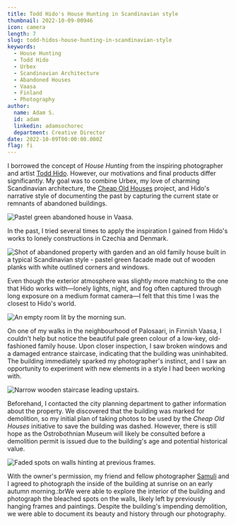 ```yaml
---
title: Todd Hido's House Hunting in Scandinavian style
thumbnail: 2022-10-09-00946
icon: camera
length: 7
slug: todd-hidos-house-hunting-in-scandinavian-style
keywords:
  - House Hunting
  - Todd Hido
  - Urbex
  - Scandinavian Architecture
  - Abandoned Houses
  - Vaasa
  - Finland
  - Photography
author:
  name: Adam S.
  id: adam
  linkedin: adamsochorec
  department: Creative Director
date: 2022-10-09T00:00:00.000Z
flag: fi
---
```


I borrowed the concept of *House Hunting* from the inspiring photographer and artist [Todd Hido](http://www.toddhido.com/). However, our motivations and final products differ significantly. My goal was to combine Urbex, my love of charming Scandinavian architecture, the [Cheap Old Houses](https://www.instagram.com/CHEAPOLDHOUSES/) project, and Hido's narrative style of documenting the past by capturing the current state or remnants of abandoned buildings.

![Pastel green abandoned house in Vaasa.](https://cdn.slavic.media/img/2022-10-09-00946/public "2022 ⋅ Vaasa, Finland")

In the past, I tried several times to apply the inspiration I gained from Hido's works to lonely constructions in Czechia and Denmark.

![Shot of abandoned property with garden and an old family house built in a typical Scandinavian style - pastel green facade made out of wooden planks with white outlined corners and windows.](https://cdn.slavic.media/img/2022-10-09-00947/public "2022 ⋅ Vaasa, Finland")

Even though the exterior atmosphere was slightly more matching to the one that Hido works with—lonely lights, night, and fog often captured through long exposure on a medium format camera—I felt that this time I was the closest to Hido's world.

![An empty room lit by the morning sun.](https://cdn.slavic.media/img/2022-10-09-00948/public "2022 ⋅ Vaasa, Finland")

On one of my walks in the neighbourhood of Palosaari, in Finnish Vaasa, I couldn't help but notice the beautiful pale green colour of a low-key, old-fashioned family house. Upon closer inspection, I saw broken windows and a damaged entrance staircase, indicating that the building was uninhabited. The building immediately sparked my photographer's instinct, and I saw an opportunity to experiment with new elements in a style I had been working with.

![Narrow wooden staircase leading upstairs.](https://cdn.slavic.media/img/2022-10-09-00951/public "2022 ⋅ Vaasa, Finland")

Beforehand, I contacted the city planning department to gather information about the property. We discovered that the building was marked for demolition, so my initial plan of taking photos to be used by the *Cheap Old Houses* initiative to save the building was dashed. However, there is still hope as the Ostrobothnian Museum will likely be consulted before a demolition permit is issued due to the building's age and potential historical value.

![Faded spots on walls hinting at previous frames.](https://cdn.slavic.media/img/2022-10-09-00956/public "2022 ⋅ Vaasa, Finland")

With the owner's permission, my friend and fellow photographer [Samuli](https://www.instagram.com/samuliframes/) and I agreed to photograph the inside of the building at sunrise on an early autumn morning.:brWe were able to explore the interior of the building and photograph the bleached spots on the walls, likely left by previously hanging frames and paintings. Despite the building's impending demolition, we were able to document its beauty and history through our photography.
